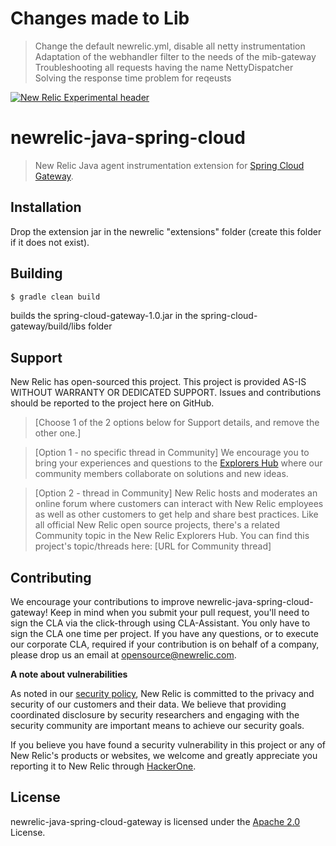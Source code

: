 # Changes made to Lib
> Change the default newrelic.yml, disable all netty instrumentation
> Adaptation of the webhandler filter to the needs of the mib-gateway
> Troubleshooting all requests having the name NettyDispatcher
> Solving the response time problem for reqeusts



[![New Relic Experimental header](https://github.com/newrelic/opensource-website/raw/master/src/images/categories/Experimental.png)](https://opensource.newrelic.com/oss-category/#new-relic-experimental)

# newrelic-java-spring-cloud

>New Relic Java agent instrumentation extension for [Spring Cloud Gateway](https://spring.io/projects/spring-cloud-gateway). 

## Installation

Drop the extension jar in the newrelic "extensions" folder (create this folder if it does not exist).

## Building

```sh
$ gradle clean build
```
builds the spring-cloud-gateway-1.0.jar in the spring-cloud-gateway/build/libs folder


## Support

New Relic has open-sourced this project. This project is provided AS-IS WITHOUT WARRANTY OR DEDICATED SUPPORT. Issues and contributions should be reported to the project here on GitHub.

>[Choose 1 of the 2 options below for Support details, and remove the other one.]

>[Option 1 - no specific thread in Community]
>We encourage you to bring your experiences and questions to the [Explorers Hub](https://discuss.newrelic.com) where our community members collaborate on solutions and new ideas.

>[Option 2 - thread in Community]
>New Relic hosts and moderates an online forum where customers can interact with New Relic employees as well as other customers to get help and share best practices. Like all official New Relic open source projects, there's a related Community topic in the New Relic Explorers Hub.
>You can find this project's topic/threads here: [URL for Community thread]

## Contributing

We encourage your contributions to improve newrelic-java-spring-cloud-gateway! Keep in mind when you submit your pull request, you'll need to sign the CLA via the click-through using CLA-Assistant. You only have to sign the CLA one time per project. If you have any questions, or to execute our corporate CLA, required if your contribution is on behalf of a company, please drop us an email at opensource@newrelic.com.

**A note about vulnerabilities**

As noted in our [security policy](../../security/policy), New Relic is committed to the privacy and security of our customers and their data. We believe that providing coordinated disclosure by security researchers and engaging with the security community are important means to achieve our security goals.

If you believe you have found a security vulnerability in this project or any of New Relic's products or websites, we welcome and greatly appreciate you reporting it to New Relic through [HackerOne](https://hackerone.com/newrelic).

## License

newrelic-java-spring-cloud-gateway is licensed under the [Apache 2.0](http://apache.org/licenses/LICENSE-2.0.txt) License.

